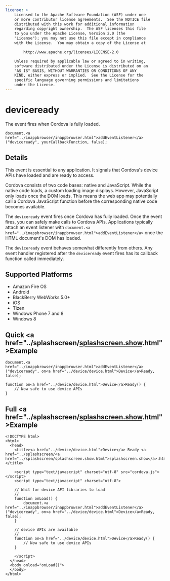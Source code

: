 ```yaml
---
license: >
    Licensed to the Apache Software Foundation (ASF) under one
    or more contributor license agreements.  See the NOTICE file
    distributed with this work for additional information
    regarding copyright ownership.  The ASF licenses this file
    to you under the Apache License, Version 2.0 (the
    "License"); you may not use this file except in compliance
    with the License.  You may obtain a copy of the License at

        http://www.apache.org/licenses/LICENSE-2.0

    Unless required by applicable law or agreed to in writing,
    software distributed under the License is distributed on an
    "AS IS" BASIS, WITHOUT WARRANTIES OR CONDITIONS OF ANY
    KIND, either express or implied.  See the License for the
    specific language governing permissions and limitations
    under the License.
---
```


# deviceready

The event fires when Cordova is fully loaded.

    document.<a href="../inappbrowser/inappbrowser.html">addEventListener</a>("deviceready", yourCallbackFunction, false);

## Details

This event is essential to any application. It signals that Cordova's
device APIs have loaded and are ready to access.

Cordova consists of two code bases: native and JavaScript. While the
native code loads, a custom loading image displays. However,
JavaScript only loads once the DOM loads. This means the web app may
potentially call a Cordova JavaScript function before the
corresponding native code becomes available.

The `deviceready` event fires once Cordova has fully loaded. Once the
event fires, you can safely make calls to Cordova APIs.  Applications
typically attach an event listener with `document.<a href="../inappbrowser/inappbrowser.html">addEventListener</a>`
once the HTML document's DOM has loaded.

The `deviceready` event behaves somewhat differently from others.  Any
event handler registered after the `deviceready` event fires has its
callback function called immediately.

## Supported Platforms

- Amazon Fire OS
- Android
- BlackBerry WebWorks 5.0+
- iOS
- Tizen
- Windows Phone 7 and 8
- Windows 8

## Quick <a href="../splashscreen/<a href="../splashscreen/splashscreen.show.html">splashscreen.show</a>.html">Example</a>

    document.<a href="../inappbrowser/inappbrowser.html">addEventListener</a>("deviceready", on<a href="../device/device.html">Device</a>Ready, false);

    function on<a href="../device/device.html">Device</a>Ready() {
        // Now safe to use device APIs
    }

## Full <a href="../splashscreen/<a href="../splashscreen/splashscreen.show.html">splashscreen.show</a>.html">Example</a>

    <!DOCTYPE html>
    <html>
      <head>
        <title><a href="../device/device.html">Device</a> Ready <a href="../splashscreen/<a href="../splashscreen/splashscreen.show.html">splashscreen.show</a>.html">Example</a></title>

        <script type="text/javascript" charset="utf-8" src="cordova.js"></script>
        <script type="text/javascript" charset="utf-8">

        // Wait for device API libraries to load
        //
        function onLoad() {
            document.<a href="../inappbrowser/inappbrowser.html">addEventListener</a>("deviceready", on<a href="../device/device.html">Device</a>Ready, false);
        }

        // device APIs are available
        //
        function on<a href="../device/device.html">Device</a>Ready() {
            // Now safe to use device APIs
        }

        </script>
      </head>
      <body onload="onLoad()">
      </body>
    </html>
